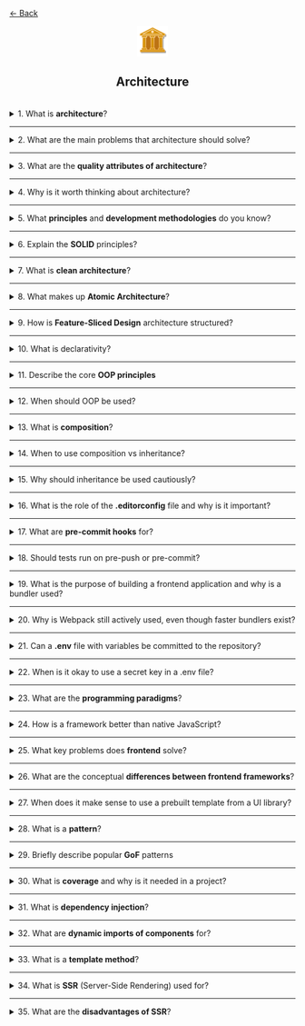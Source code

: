<a href="../../../README.md">← Back</a>

<div align="center">
  <img src="../../../src/assets/icons/icons-for-titles/architecture.png">
  <h2>Architecture</h2>
</div>
<br />

<details>
<summary><span>1. What is <b>architecture</b>?</span></summary>
<br />

**Architecture** is a structured approach to building an application, defining how components interact, how data is processed, and ensuring scalability and maintainability.

It can be described as a set of key design decisions made early in the process that are difficult to change later — these decisions set the direction for the entire system.

</details>

---

<details>
<summary><span>2. What are the main problems that architecture should solve?</span></summary>
<br />

Architecture should reduce coupling — minimizing dependencies between parts of the system — while managing cohesion, ensuring logical grouping of related elements. This allows the system to be flexible, scalable, and easily extendable.

Architecture also addresses separation of concerns, manageability, testability, and resilience to changes.

</details>

---

<details>
<summary><span>3. What are the <b>quality attributes of architecture</b>?</span></summary>
<br />

Key quality attributes of architecture include:

- **Readability** — facilitates understanding of code structure and logic.
- **Reusability** — allows components to be reused without duplication.
- **Loose coupling and high cohesion** — minimize dependencies and increase robustness to changes.
- **Flexibility** — simplifies adapting architecture to changing business requirements.
- **Reliability** — achieved through testing, reviews, and error handling.
- **Maintainability** — enables effective development and fixes.
- **Testability** — simplifies writing and executing tests.

</details>

---

<details>
<summary><span>4. Why is it worth thinking about architecture?</span></summary>
<br />

Good architecture helps build a system that's easier to scale, maintain, and adapt to new requirements. It ensures resilience to changes and simplifies teamwork.

Without architectural foundation, a project can quickly spiral into chaos: changes become risky, progress slows down, and maintenance requires increasing effort.

</details>

---

<details>  
<summary><span>5. What <b>principles</b> and <b>development methodologies</b> do you know?</span></summary>  
<br />

- **DRY (Don’t Repeat Yourself)** — avoid duplicating code and logic by extracting reusable units.
- **KISS (Keep It Simple, Stupid)** — simplicity is more important than cleverness; solutions should be clear and concise.
- **SOC (Separation of Concerns)** — each part of the system should handle its own task.
- **FF (Fail Fast)** — the sooner a system reports an error, the easier it is to catch and fix.
- **YAGNI (You Ain’t Gonna Need It)** — don’t implement what isn’t currently needed.
- **SOLID** — a methodology for building reliable and extendable OOP code, based on five principles (Single Responsibility, Open/Closed, etc.).
- **TDD (Test-Driven Development)** — development through testing: write tests first, then code to satisfy them.
- **TDA (Test-Driven Architecture)** — architecture is designed with testability in mind, often paired with TDD.
- **DDD (Domain-Driven Design)** — designing around the domain, where architecture reflects business logic.

These approaches help create code that is easier to scale, maintain, and adapt.

</details>

---

<details>
<summary><span>6. Explain the <b>SOLID</b> principles?</span></summary>
<br />

- **S — Single Responsibility Principle (SRP)**: each module should be responsible for only one part of functionality, within one domain.
- **O — Open/Closed Principle (OCP)**: code should be open for extension but closed for modification.
- **L — Liskov Substitution Principle (LSP)**: subclasses should fully substitute base classes without violating logic.
- **I — Interface Segregation Principle (ISP)**: avoid forcing an object to implement interfaces it doesn’t need.
- **D — Dependency Inversion Principle (DIP)**: dependencies should be based on abstractions, not concrete implementations.

</details>

---

<details>  
<summary><span>7. What is <b>clean architecture</b>?</span></summary>  
<br />

**Clean architecture** is an approach to system design where business logic is separated from infrastructure, UI, and other external layers. It is built around independent layers with dependencies directed inward — toward the application core.

**Key ideas:**

- At the center: business rules — entities and use cases.
- Outer layers (UI, databases, frameworks) are easily replaceable.
- Communication between layers is done through abstractions (interfaces), applying dependency inversion.

This approach makes the project flexible, easy to test, and resilient to external changes.

</details>

---

<details>
<summary><span>8. What makes up <b>Atomic Architecture</b>?</span></summary>
<br />

Atomic architecture is a UI component organization approach based on Atomic Design principles. It divides the interface into abstraction levels:

- **Atoms** — basic elements: buttons, inputs, icons.
- **Molecules** — simple compositions of atoms, e.g., a login form.
- **Organisms** — more complex blocks made of molecules and atoms, e.g., a header.
- **Templates** — page layouts with placed organisms.
- **Pages** — specific implementations of templates with actual data.

This approach increases component reusability and simplifies design maintenance.

</details>

---

<details>
<summary><span>9. How is <b>Feature-Sliced Design</b> architecture structured?</span></summary>
<br />

Feature-Sliced Design (FSD) is a frontend architecture approach aimed at scalability and maintainability of large projects. It is based on decomposition by business entities and abstraction levels.

**Main layers:**

- **App** — application configuration and global initialization.
- **Processes** — cross-cutting business processes (e.g., order checkout).
- **Pages** — specific pages connecting UI and business logic.
- **Widgets** — compound blocks combining multiple features and UI elements.
- **Features** — independent business functions (e.g., product filtering).
- **Entities** — models and logic of business entities (e.g., user, product).
- **Shared** — common utilities, components, types, and styles accessible to all layers.

**Key architectural principles:**

- **Separation of logic and UI** within each module: business logic and visual representation are isolated for flexibility and testability.
- **Imports through Public API** — access to external modules is only via a strictly defined public interface (`index.ts`).
- **One-way dependency flow:** imports are allowed from lower to higher layers, but not vice versa. The `shared` layer is the exception — it's accessible to all.

</details>

---

<details>
<summary><span>10. What is declarativity?</span></summary>
<br />

Declarativity is a programming style where the developer describes **what** should be done, rather than **how** it should be executed. Instead of explicit steps, control is handed over to the runtime environment or framework.

Examples:

- In HTML: `<button disabled>` — we don't describe how exactly the button becomes inactive.
- In Vue: `v-if="isVisible"` — we state that the element is displayed under a certain condition, without manually managing the DOM.

This approach simplifies code readability, increases expressiveness, and reduces errors when interacting with low-level details.

</details>

---

<details>
<summary><span>11. Describe the core <b>OOP principles</b></span></summary>
<br />

- **Encapsulation** — hiding internal implementation and exposing a public interface. Data is protected from direct external interference.
- **Inheritance** — creating new classes based on existing ones, reusing logic and extending functionality.
- **Polymorphism** — a common interface for different types of objects. Allows invoking methods without knowing the exact object type.
- **Abstraction** — focusing on the key characteristics of an object while hiding complex details. It emphasizes what’s important, not how it’s implemented.

</details>

---

<details>
<summary><span>12. When should OOP be used?</span></summary>
<br />

Object-Oriented Programming (OOP) is suitable when:

- the system contains many similar entities with shared properties and behavior (e.g., users, products, orders),
- clear modeling of structure and interactions within the application is required,
- the project is large and intended for long-term development,
- code needs to be easily extendable and reusable (through inheritance, interfaces, and abstractions),
- a typed language is used (e.g., TypeScript), where classes simplify auto-completion and enhance safety.

OOP is especially helpful in building complex architectures with rich business logic.

Note: for small utilities and simple scripts, a functional style may be more efficient — it's more concise and easier to maintain.

</details>

---

<details>
<summary><span>13. What is <b>composition</b>?</span></summary>
<br />

Composition is a design principle where object behavior is formed by combining other objects or functions rather than through inheritance. Instead of creating nested hierarchies, components are "assembled" from smaller building blocks.

Advantages of composition:

- More flexible code structure.
- Easy reusability and component swapping.
- Simplified testing and maintenance.

Example: instead of an `AuthUser` class inheriting from `User`, create a `User` object and "attach" authorization logic as a separate module.

</details>

---

<details>
<summary><span>14. When to use composition vs inheritance?</span></summary>
<br />

Choosing between composition and inheritance depends on your goals and the flexibility of the architecture:

**Composition** is preferable when:

- you need flexible and reusable logic blocks,
- behavior should be set dynamically,
- objects consist of independent parts (e.g., a user with different roles).

**Inheritance** is suitable when:

- there is a clear object hierarchy,
- base logic needs to be extended but not changed,
- behavior needs to be reused in subclasses.

💡 Composition is usually favored — it reduces coupling, promotes modular code, and pairs well with modern approaches (like hooks in Vue or React).

</details>

---

<details>
<summary><span>15. Why should inheritance be used cautiously?</span></summary>
<br />

Inheritance can lead to excessive coupling and system fragility. Changes in a base class automatically affect all subclasses, increasing the risk of unexpected bugs. It often causes deep and confusing hierarchies, making maintenance and testing harder.

Additionally:

- Encapsulation may be violated.
- Subclasses become dependent on internal parent logic.
- It's hard to reuse logic without duplication.

💡 In modern applications, **no more than one level of inheritance** is typically used, with a preference for composition — it's more flexible and easier to maintain.

</details>

---

<details>
<summary><span>16. What is the role of the <b>.editorconfig</b> file and why is it important?</span></summary>
<br />

The `.editorconfig` file sets unified code formatting rules for all team members — from indentation and encoding to line endings. It helps maintain consistent style across the project, especially when developers use different editors.

While `.editorconfig` doesn't directly affect architecture, it supports its cleanliness — a unified style improves readability, understanding, and maintainability of code, thereby reducing risks to architectural decisions.

</details>

---

<details>
<summary><span>17. What are <b>pre-commit hooks</b> for?</span></summary>
<br />

Pre-commit hooks are scripts that run automatically before a commit in Git. They help verify and prepare changes before they are stored in the repository.

Why they’re needed:

- Code quality checks (linting, formatting).
- Running tests — to avoid committing bugs.
- Removing temporary or unnecessary files.
- Enforcing team-wide standards.

Though pre-commit hooks don’t directly impact architecture, they **support project stability** and help prevent accidental or harmful code changes.

</details>

---

<details>
<summary><span>18. Should tests run on pre-push or pre-commit?</span></summary>
<br />

Tests are better run on <b>pre-push</b> rather than pre-commit.

Why:

- Pre-commit should be fast — it runs frequently, and long tests can disrupt workflow.
- Pre-push runs less often (only before sending changes to the server), so it’s appropriate to verify that everything truly works.

This approach saves time and preserves code quality.

</details>

---

<details>
<summary><span>19. What is the purpose of building a frontend application and why is a bundler used?</span></summary>
<br />

**Building** is the process of transforming source code into a final version ready to run in the browser. A bundler (such as `Vite`, `Webpack`) helps combine modules, styles, images, and other resources into an optimized package.

**Why it’s needed:**

- **Minification** — removes unnecessary code and reduces file size.
- **Module bundling** — reduces the number of network requests.
- **Syntax transformation** — supports modern technologies: `TypeScript`, `JSX`, `SCSS`.
- **Performance optimization** — compression, caching, lazy loading.
- **Removal of dev code** — excludes tests, logs, and other elements unnecessary in production.
- **Architecture support** — helps organize the project: aliases, proper imports, layer enforcement.

**Building** is more than packaging — it's a key step in delivering a **reliable**, **fast**, and **maintainable** frontend application.

</details>

---

<details>
<summary><span>20. Why is Webpack still actively used, even though faster bundlers exist?</span></summary>
<br />

- **Powerful configuration** — gives fine-grained control over the build process.
- **Deep integration** — many large-scale projects and libraries (especially in enterprise) already use Webpack.
- **Rich ecosystem** — a large number of plugins, loaders, and ready-made solutions.
- **Compatibility with various technologies** — easy to integrate with `TypeScript`, `React`, `Vue`, `SCSS`, and more.
- **Versatility** — suitable for both frontend and backend bundling.
- **Support for Webpack Module Federation** — valuable in complex micro-frontends.

Although modern bundlers are faster and easier to learn, Webpack remains a solid choice for projects with non-standard requirements or complex architectures.

</details>

---

<details>
<summary><span>21. Can a <b>.env</b> file with variables be committed to the repository?</span></summary>
<br />

In most cases, the `.env` file **should not be committed** to the repository, especially if it contains **sensitive data**: tokens, passwords, API keys, and other confidential information.

Leaking keys can lead to system compromise or resource loss.

That’s why the `.env` file should be added to `.gitignore` to prevent it from being included in the repo.

Exceptions are possible if the `.env` file doesn’t contain sensitive data and is used for testing, but even then, it’s best to be cautious.

</details>

---

<details>
<summary><span>22. When is it okay to use a secret key in a .env file?</span></summary>
<br />

A secret key can be used in a `.env` file **if it doesn’t end up in the final application build** and is processed only on the server side. Such variables must not be accessible in the browser or client-side JavaScript.

If the key is used in client code (e.g., in `.env.public`), it should either be encrypted or replaced with intermediary proxy solutions.

</details>

---

<details>
<summary><span>23. What are the <b>programming paradigms</b>?</span></summary>
<br />

Programming paradigms are approaches to organizing code and building application logic. Each paradigm defines its own style of thinking and design.

**Main paradigms:**

- **Imperative** — describes _how_ to achieve a goal using step-by-step instructions. Examples: `JavaScript`, `C`.
- **Procedural** — a subtype of imperative; emphasizes functions and procedures. Examples: `Pascal`, `C`.
- **Declarative** — describes _what_ should be done, not _how_. Examples: `HTML`, `SQL`, templates in `Vue`.
- **Object-Oriented (OOP)** — built around objects with state and behavior. Uses classes, inheritance, and polymorphism.
- **Functional** — emphasizes pure functions, immutability, and composition. Examples: `Haskell`, `Elm`, `Ramda.js`.
- **Event-driven** — behavior is structured around event handling. Often used in UI and async systems.
- **Reactive** — tracks changes in data over time and updates dependent elements automatically (e.g., UI). Examples: `RxJS`, reactivity in `Vue`.
- **Logical** — based on rules and logical inferences instead of explicit instructions. Example: `Prolog`.

Modern languages often support **multi-paradigm** approaches, allowing combinations of styles (e.g., `TypeScript` combines OOP, functional, and reactive paradigms).

</details>

---

<details>
<summary><span>24. How is a framework better than native JavaScript?</span></summary>
<br />

Frameworks simplify development through built-in architecture, reactivity, and tooling that would otherwise require manual implementation in pure JavaScript.

**Benefits of a framework:**

- **DOM optimization** — virtual DOM and reactivity reduce manual operations and improve interface performance.
- **Component extensibility** — instead of inheritance, frameworks use composition and assembly mechanisms for more flexible architecture.
- **Simplified logic** — no need to manually manage state, component connections, or update mechanisms.
- **Convenient interaction APIs** — a declarative approach enables easy lifecycle management, data flow, and UI composition.

A framework is not just about syntax — it’s an **environment with best practices**, architecture, and support, allowing developers to focus on business logic rather than boilerplate.

</details>

---

<details>
<summary><span>25. What key problems does <b>frontend</b> solve?</span></summary>
<br />

Frontend is much more than rendering buttons — it's a system that solves numerous technical challenges to create fast, responsive, and user-friendly interfaces.

**Key problems frontend solves:**

- **DOM optimization** — direct DOM manipulation is resource-intensive. Techniques like virtual DOM, reactivity, and declarative templates boost performance.
- **Routing** — handles displaying different pages and states without reloading (SPA). Modern frameworks offer efficient routing mechanisms.
- **State management** — centralized stores (`store`) allow data synchronization across components (e.g., `Pinia`, `Vuex`, `Redux`).
- **Component communication** — mechanisms like `props`, events, `provide/inject`, `composables` help decouple UI elements.
- **Architecture organization** — frontend defines how to structure projects: by layers, features, separating logic from presentation.
- **User experience (UX)** — animations, responsive feedback, adaptation to devices and user states are handled on the frontend.
- **Async operations and APIs** — frontend fetches data from servers, handles loading states, errors, and real-time updates.

Modern libraries and frameworks help tackle these challenges efficiently, making interfaces not just beautiful but also fast, scalable, and maintainable.

</details>

---

<details>
<summary><span>26. What are the conceptual <b>differences between frontend frameworks</b>?</span></summary>
<br />

Frontend frameworks (`Vue`, `React`, `Angular`, `Svelte`, `Solid`) solve similar problems: UI rendering, state management, routing, reactivity, etc.  
But they approach these differently — with distinct architectures, philosophies, and developer experiences.

**Key conceptual differences:**

- **Architectural style**

  - `Vue` — declarative templates + `Composition API`, flexible architecture. FSD fits naturally.
  - `React` — functional style via `JSX`; logic and markup are unified; architecture is flexible and handcrafted.
  - `Angular` — strict structure: MVC, DI (dependency injection), annotations and modules; enterprise-focused.
  - `Svelte` — compiler-based, no virtual DOM, minimal abstraction.
  - `Solid` — fine-grained reactivity, top-tier performance, JSX like React but without a virtual DOM.

- **Template–logic connection**

  - `Vue` — separates template and logic (`template`, `script`, `style`).
  - `React` — merges logic and markup using `JSX`.
  - `Angular` — uses separate HTML templates and `TypeScript` classes.
  - `Svelte` — resembles `Vue` structurally but is compiled.
  - `Solid` — logic written in `JSX`, React-like, but with low-level reactivity.

- **State and reactivity**

  - `Vue` — built-in reactivity via `ref`, `reactive`.
  - `React` — hook-based (`useState`, `useEffect`), full component re-renders.
  - `Angular` — imperative with optional `RxJS`.
  - `Svelte / Solid` — variable-level reactivity, no full component re-renders.

- **Component communication**

  - `Vue` — `props`, events, `provide/inject`, `composables`.
  - `React` — `props`, `context`, custom hooks.
  - `Angular` — `@Input`, `@Output`, services.
  - `Svelte / Solid` — `props`, contexts, functions, reactive variables.

- **Typing and structure**

  - `Vue` — flexible; TypeScript optional.
  - `React` — full TypeScript support.
  - `Angular` — strictly typed; TypeScript required.
  - `Svelte` — TypeScript supported, but flexible.
  - `Solid` — TypeScript-focused; strongly typed APIs.

- **Bundle size and performance**

  - `Svelte / Solid` — small bundles, high performance via compilation.
  - `Vue / React` — moderate size, good optimization.
  - `Angular` — heaviest, but highly scalable for large teams and apps.

- **Maturity and community**
  - `React / Vue / Angular` — mature with large communities and ecosystems.
  - `Svelte / Solid` — newer, rapidly evolving, performance-focused.

---

💡 **Summary**: All frameworks solve the same core problems (UI, state, interaction), but in their own way. The choice depends on:

- project requirements,
- team size,
- architecture preference (strict vs flexible),
- performance and typing needs.

</details>

---

<details>
<summary><span>27. When does it make sense to use a prebuilt template from a UI library?</span></summary>
<br />

UI templates from libraries are useful when you need to build interfaces quickly with minimal effort on design, layout, and component testing.

**It makes sense to use templates when:**

- **Speed is critical** — templates help bootstrap interfaces without custom styling.
- **Project doesn’t require unique design** — ideal for admin panels, MVPs, dashboards, or internal tools.
- **Visual consistency matters** — templates ensure a unified style and behavior across components.
- **Components are logic-heavy** — tables with pagination, forms with validation, modals, selects — these are easier to use prebuilt.
- **Small team or no designer** — the library handles the visual aspect.

**You should avoid templates when:**

- Custom UI is needed to reflect brand and design precisely.
- The library pulls in heavy dependencies or bloats the bundle.
- Customizing the template is harder and slower than building from scratch.

💡 **Compromise strategy** — use the library as a foundation, customizing only what's crucial for UX and visual identity.

</details>

---

<details>
<summary><span>28. What is a <b>pattern</b>?</span></summary>
<br />

A **pattern** is a common, well-established solution to a frequently encountered problem or architectural situation. It’s not a specific piece of code, but an **abstract model** or concept that can be adapted to various languages and projects.

</details>

---

<details>
<summary><span>29. Briefly describe popular <b>GoF</b> patterns</span></summary>
<br />

**Creational patterns:**

- **Singleton** — ensures that a class has only one instance and provides global access to it.
- **Factory Method** — creates objects via an interface, hiding the concrete classes being instantiated.
- **Builder** — step-by-step construction of complex objects with various configurations.
- **Abstract Factory** — creates families of related objects without specifying their concrete classes.

**Structural patterns:**

- **Adapter** — allows using incompatible interfaces by wrapping one in another.
- **Facade** — offers a simplified interface to a complex system, hiding its inner workings.
- **Decorator** — adds new behavior to an object without modifying its structure.
- **Proxy** — a stand-in object that controls access to another (e.g., caching, logging, protection).
- **Composite** — lets you treat tree-like object structures as a single entity.

**Behavioral patterns:**

- **Observer** — notifies subscribed objects about changes in a subject’s state.
- **Mediator** — centralizes communication between objects, reducing their interdependencies.
- **Strategy** — defines a family of algorithms and allows switching them at runtime.
- **Iterator** — provides a uniform way to traverse collections without revealing their internal structure.
- **Command** — encapsulates an action and its parameters, enabling deferred execution, logging, or undo functionality.

💡 These patterns are described in the book _Design Patterns: Elements of Reusable Object-Oriented Software_ by the "Gang of Four" (GoF) and are still widely used in architecture, API, and UI design.

</details>

---

<details>
<summary><span>30. What is <b>coverage</b> and why is it needed in a project?</span></summary>
<br />

**Coverage** is a metric that shows how much of the source code is executed during test runs. It's expressed as a percentage and helps evaluate how thoroughly an application’s logic is tested.

**Coverage indicates:**

- Coverage of functions, conditions, branches (`if/else`), loops, and specific lines.
- Which parts of the code were actually executed during testing.
- Where "gaps" remain — logic that hasn’t been tested.

**Why coverage matters:**

- Helps assess test reliability and find missing cases.
- Facilitates refactoring — shows which sections are protected by tests.
- Raises quality standards — allows setting a minimum threshold (e.g., 80%).

💡 Note: **High coverage doesn’t guarantee test quality**, but lack of coverage almost always signals risk.

</details>

---

<details>
<summary><span>31. What is <b>dependency injection</b>?</span></summary>
<br />

**Dependency Injection (DI)** is a pattern where an object receives its dependencies (other objects, services, etc.) from the outside rather than creating them itself.

**Why DI is useful:**

- **Separation of concerns** — the object doesn’t manage its dependencies, it simply uses them.
- **Testability** — dependencies can be easily replaced with mocks or stubs.
- **Flexibility and scalability** — changing dependency implementations doesn’t require modifying core code.
- **Inversion of Control (IoC)** — object creation is delegated to an external system.

**Example (pseudocode):**

```ts
// Without DI — object creates its own dependency
class UserService {
	constructor() {
		this.api = new ApiClient();
	}
}

// With DI — dependency is passed from outside
class UserService {
	constructor(apiClient) {
		this.api = apiClient;
	}
}
```

</details>

---

<details>
<summary><span>32. What are <b>dynamic imports of components</b> for?</span></summary>
<br />

**Dynamic imports** allow components to be loaded only when needed, rather than during initial application load. They are crucial for optimizing performance and managing bundle size.

**Reasons to use dynamic imports:**

- **Lazy-loading** — components load on demand (e.g., when navigating to a page), reducing the size of the initial request.
- **Code-splitting** — breaks the app into independent chunks that load separately.
- **Lower client load** — unused components don’t consume resources until necessary.
- **Faster initial render** — only critical code loads immediately; the rest loads later.

**Examples:**
**Vue 3:**

```js
const ProfilePage = defineAsyncComponent(() => import('@/pages/Profile.vue'));
```

**React:**

```js
export const SettingsPage = lazy(() => import('./SettingsPage'));
```

</details>

---

<details>
<summary><span>33. What is a <b>template method</b>?</span></summary>
<br />

A **Template Method** is a behavioral design pattern that defines the overall sequence of steps in an algorithm while leaving some details for subclasses to implement. It sets the structure, allowing specific steps to be overridden.

**Why it’s used:**

- Ensures **control over the algorithm**, while customizing only necessary parts.
- Eliminates **duplication** — shared logic lives in a base class.
- Promotes **extensibility** without breaking architecture.

**Example:**

```ts
abstract class Page {
	render() {
		this.renderHeader();
		this.renderContent();
		this.renderFooter();
	}

	protected abstract renderContent(): void;

	private renderHeader() {
		console.log('Header');
	}

	private renderFooter() {
		console.log('Footer');
	}
}

class HomePage extends Page {
	protected renderContent() {
		console.log('Home content');
	}
}
```

💡 `Page.render()` is the template method. Header and Footer are fixed; Content is customizable.

Bottom line: the template method lays out the “skeleton” of behavior, letting you vary selected steps without altering the whole algorithm.

</details>

---

<details>
<summary><span>34. What is <b>SSR</b> (Server-Side Rendering) used for?</span></summary>
<br />

**SSR (Server-Side Rendering)** is a technique where the HTML page is generated on the server rather than in the browser. Instead of sending an empty HTML shell and rendering it with JavaScript, the client receives fully formed HTML.

**Why SSR is used:**

- **Faster initial page display** — browser receives content immediately, no JS wait.
- **Better SEO** — search engines index content more effectively when it's part of the initial HTML.
- **Reduced client load** — helpful for low-powered devices or slow connections.
- **Improved accessibility and UX** — content loads faster, layout appears more stable.

**Used in:**

- Marketing websites and landing pages.
- Blogs, articles, e-commerce platforms.
- When fast delivery of content to search engines and social previews matters.

💡 SSR can be combined with SPA — this is called **hybrid rendering**, seen in `Nuxt`, `Next.js`, `SvelteKit`.

</details>

---

<details>
<summary><span>35. What are the <b>disadvantages of SSR</b>?</span></summary>
<br />

Despite SSR’s benefits (fast initial render, SEO, UX), it has **notable drawbacks** worth considering when choosing an architecture.

**Disadvantages of SSR:**

- **Server load** — every request requires HTML generation on the server, increasing pressure under heavy traffic.
- **Infrastructure complexity** — requires a server or serverless platform for rendering, complicating deployment and scaling.
- **Slower response time** — if the server is overloaded or the network is unstable, SSR may lag behind SPA.
- **Reduced interactivity** — hydration (activating JS after HTML arrives) can delay interactions.
- **Debugging and development complexity** — SSR demands environment awareness (`window`, `document` may be unavailable), adding code challenges.
- **Caching intricacies** — improper cache setup can result in frequent unnecessary re-rendering.

💡 SSR works great for public pages, blogs, e-commerce — but may be overkill for internal SPAs or admin panels.

</details>

<!-- <details>
<summary><span></span></summary>
<br />

</details>

--- -->
